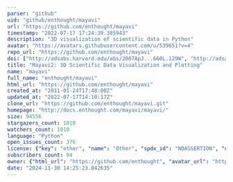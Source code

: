 ```yaml
---
parser: "github"
uid: "github/enthought/mayavi"
url: "https://github.com/enthought/mayavi"
timestamp: "2022-07-17 17:24:39.385943"
description: "3D visualization of scientific data in Python"
avatar: "https://avatars.githubusercontent.com/u/539651?v=4"
repo_url: "https://github.com/enthought/mayavi"
doi: ["http://adsabs.harvard.edu/abs/2007ApJ...660L.129W", "http://adsabs.harvard.edu/abs/2011CSE....13b..40R", "https://ui.adsabs.harvard.edu/abs/2012ascl.soft05008R/abstract"]
title: "Mayavi2: 3D Scientific Data Visualization and Plotting"
name: "mayavi"
full_name: "enthought/mayavi"
html_url: "https://github.com/enthought/mayavi"
created_at: "2011-01-24T17:48:00Z"
updated_at: "2022-07-17T14:10:17Z"
clone_url: "https://github.com/enthought/mayavi.git"
homepage: "http://docs.enthought.com/mayavi/mayavi/"
size: 94556
stargazers_count: 1010
watchers_count: 1010
language: "Python"
open_issues_count: 376
license: {"key": "other", "name": "Other", "spdx_id": "NOASSERTION", "url": null, "node_id": "MDc6TGljZW5zZTA="}
subscribers_count: 94
owner: {"html_url": "https://github.com/enthought", "avatar_url": "https://avatars.githubusercontent.com/u/539651?v=4", "login": "enthought", "type": "Organization"}
date: "2024-11-30 14:25:23.842635"
---
```

